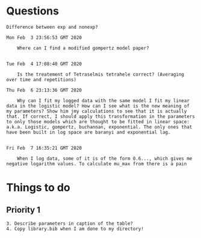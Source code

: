 
# Questions

	Difference between exp and nonexp?

    Mon Feb  3 23:56:53 GMT 2020
    	
    	Where can I find a modified gompertz model paper?

    
    Tue Feb  4 17:08:40 GMT 2020
    	
    	Is the treatement of Tetraselmis tetrahele correct? (Averaging over time and repetitions)

    Thu Feb  6 23:13:36 GMT 2020
    	
    	Why can I fit my logged data with the same model I fit my linear data in the logistic model? How can I see what is the new meaning of my parameters? Show him jmy calculations to see that it is actually that. If correct, I should apply this transformation in the parameters to only those models which are thought to be fitted in linear space: a.k.a. Logistic, gompertz, buchannan, exponential. The only ones that have been built in log space are baranyi and exponential lag. 


    Fri Feb  7 16:35:21 GMT 2020

    	When I log data, some of it is of the form 0.6..., which gives me negative logarithm values. To calculate mu_max from there is a pain
# Things to do 

## Priority 1
	3. Describe parameters in caption of the table? 
	4. Copy library.bib when I am done to my directory!



